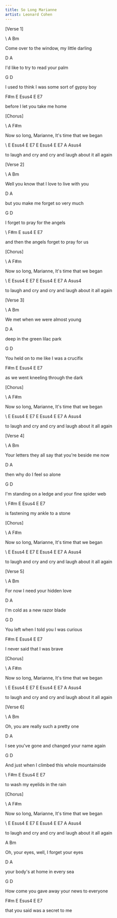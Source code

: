 ```yaml
---
title: So Long Marianne
artist: Leonard Cohen
---
```









\[Verse 1]



\    A                               Bm       

Come over to the window,  my little darling

D                              A

I'd like to try to read your palm

G                                    D

I used to think I was some sort of gypsy boy

F#m                         E   Esus4 E E7 

   before I let you take me home





\[Chorus]



\    A                 F#m

Now so long, Marianne,    It's time that we began

\    E   Esus4     E  E7     E Esus4       E      E7     A        Asus4      

to laugh      and cry   and cry      and laugh about it all again





\[Verse 2]



\    A                  Bm   

Well you know that I love to live with you

D                                A

 but you make me forget so very much

G                          D

 I forget to pray for the angels

\    F#m                       E  sus4 E E7 

and then the angels forget to pray for us





\[Chorus]



\    A                 F#m

Now so long, Marianne,    It's time that we began

\    E   Esus4     E  E7     E Esus4       E      E7     A        Asus4      

to laugh      and cry   and cry      and laugh about it all again





\[Verse 3]



\    A               Bm  

We met when we were almost young 

D                         A 

 deep in the green lilac park

G                                D

 You held on to me like I was a crucifix

F#m                                 E   Esus4 E E7 

   as we went kneeling through the dark





\[Chorus]



\    A                 F#m

Now so long, Marianne,    It's time that we began

\    E   Esus4     E  E7     E Esus4       E      E7     A        Asus4      

to laugh      and cry   and cry      and laugh about it all again





\[Verse 4]



\    A                                 Bm

Your letters they all say that you're beside me now

D                        A

 then why do I feel so alone

G                                 D 

 I'm standing on a ledge and your fine spider web

\    F#m                      E  Esus4 E E7

is fastening my ankle to a stone





\[Chorus]



\    A                 F#m

Now so long, Marianne,    It's time that we began

\    E   Esus4     E  E7     E Esus4       E      E7     A        Asus4      

to laugh      and cry   and cry      and laugh about it all again











\[Verse 5]



\    A              Bm

For now I need your hidden love

D                         A

 I'm cold as a new razor blade

G                                D

 You left when I told you I was curious

F#m                         E   Esus4 E E7

   I never said that I was brave





\[Chorus]



\    A                 F#m

Now so long, Marianne,    It's time that we began

\    E   Esus4     E  E7     E Esus4       E      E7     A        Asus4      

to laugh      and cry   and cry      and laugh about it all again





\[Verse 6]



\    A                     Bm

Oh, you are really such a pretty one

D                                   A 

 I see you've gone and changed your name again

G                              D

 And just when I climbed this whole mountainside

\    F#m                     E  Esus4 E E7

to wash my eyelids in the rain



\[Chorus]

\    A                 F#m

Now so long, Marianne,    It's time that we began

\    E   Esus4     E  E7     E Esus4       E      E7     A        Asus4      

to laugh      and cry   and cry      and laugh about it all again



   A                    Bm

Oh, your eyes, well, I forget your eyes

D                              A

 your body's at home in every sea

G                             D

 How come you gave away your news to everyone

F#m                              E Esus4 E E7

   that you said was a secret to me
